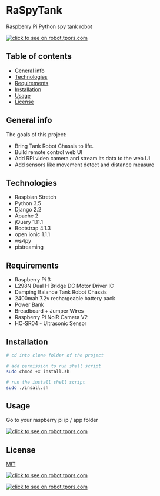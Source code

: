 # RaSpyTank
Raspberry Pi Python spy tank robot

[![click to see on robot.tpors.com](https://github.com/Roi/Raspberry-Pi-Web-Contorlled-RC-Tank-Robot-Camera/blob/master/images/tank2-medium.jpg)](https://robot.tpors.com)

## Table of contents
* [General info](#general-info)
* [Technologies](#Technologies)
* [Requirements](#Requirements)
* [Installation](#Installation)
* [Usage](#Usage)
* [License](#License)

## General info
The goals of this project:
* Bring Tank Robot Chassis to life.
* Build remote control web UI 
* Add RPi video camera and stream its data to the web UI
* Add sensors like movement detect and distance measure

## Technologies
* Raspbian Stretch
* Python 3.5
* Django 2.2
* Apache 2
* jQuery 1.11.1
* Bootstrap 4.1.3
* open ionic 1.1.1
* ws4py
* pistreaming

## Requirements
* Raspberry Pi 3
* L298N Dual H Bridge DC Motor Driver IC
* Damping Balance Tank Robot Chassis
* 2400mah 7.2v rechargeable battery pack
* Power Bank
* Breadboard + Jumper Wires
* Raspberry Pi NoIR Camera V2
* HC-SR04 - Ultrasonic Sensor

## Installation
```bash
# cd into clone folder of the project

# add permission to run shell script
sudo chmod +x install.sh

# run the install shell script
sudo ./insall.sh

```

## Usage
Go to your raspberry pi ip / app folder

[![click to see on robot.tpors.com](https://github.com/Roi/Raspberry-Pi-Web-Contorlled-RC-Tank-Robot-Camera/blob/master/images/distance-sensor-small.jpg)](https://robot.tpors.com)

## License
[MIT](https://choosealicense.com/licenses/mit/)

[![click to see on robot.tpors.com](https://github.com/Roi/Raspberry-Pi-Web-Contorlled-RC-Tank-Robot-Camera/blob/master/images/tank2-rear-small.jpg)](https://robot.tpors.com)

[![click to see on robot.tpors.com](https://github.com/Roi/Raspberry-Pi-Web-Contorlled-RC-Tank-Robot-Camera/blob/master/images/tank2-front-small.jpg)](https://robot.tpors.com)


